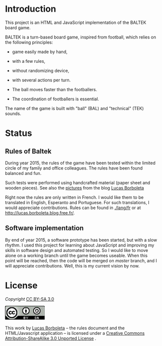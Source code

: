 # Introduction

This project is an HTML and JavaScript implementation of the BALTEK board game.

BALTEK is a turn-based board game, inspired from football, which relies on the following principles:

- game easily made by hand,

- with a few rules,

- without randomizing device,

- with several actions per turn.

- The ball moves faster than the footballers.

- The coordination of footballers is essential.

The name of the game is built with "ball" (BAL) and "technical" (TEK) sounds.

# Status

## Rules of Baltek

During year 2015, the rules of the game have been tested within the limited circle of my family and office colleagues. The rules have been found balanced and fun.

Such tests were performed using handcrafted material (paper sheet and wooden pieces). See also the [pictures](http://lucas.borboleta.blog.free.fr/public/Baltek/2016-01--Baltek-Prototype-2/Diaporama.htm) from the blog [Lucas Borboleta](http://lucas.borboleta.blog.free.fr)

Right now the rules are only written in French. I would like them to be translated in English, Esperanto and Portuguese. For such translations, I would appreciate contributions. Rules can be found in [./lang/fr](./lang/fr/LucasBorboleta_Baltek--fr--Jeu-de-football-tactique_LB_2015-1129-1050.pdf) or at <http://lucas.borboleta.blog.free.fr/>.

## Software implementation

By end of year 2015, a software prototype has been started, but with a slow rhythm. I used this project for learning about JavaScript and improving my skills in software design and automated testing. So I would like to move alone on a working branch until the game becomes useable. When this point will be reached, then the code will be merged on _master_ branch, and I will appreciate contributions. Well, this is my current vision by now.

# License

_Copyright_ [CC BY-SA 3.0](http://creativecommons.org/licenses/by-sa/3.0/)

[![](./pictures/CC-BY-SA.gif)](http://creativecommons.org/licenses/by-sa/3.0/)

This work by [Lucas Borboleta](http://lucas.borboleta.blog.free.fr/) – the rules document and the HTML/Javascript application – is licensed under a [Creative Commons Attribution-ShareAlike 3.0 Unported License](http://creativecommons.org/licenses/by-sa/3.0/) .
